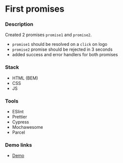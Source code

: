 # First promises

### Description

Created 2 promises `promise1` and `promise2`.
- `promise1` should be resolved on a `click` on logo
- `promise2` promise should be rejected in 3 seconds
- added success and error handlers for both promises

### Stack

- HTML (BEM)
- CSS
- JS

### Tools

- ESlint
- Prettier
- Cypress
- Mochawesome
- Parcel

### Demo links

- [Demo](https://AndriiZakharenko.github.io/promise-basic/)


